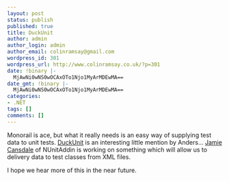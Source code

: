 ```yaml
---
layout: post
status: publish
published: true
title: DuckUnit
author: admin
author_login: admin
author_email: colinramsay@gmail.com
wordpress_id: 301
wordpress_url: http://www.colinramsay.co.uk/?p=301
date: !binary |-
  MjAwNi0wNS0wOCAxOTo1Njo1MyArMDEwMA==
date_gmt: !binary |-
  MjAwNi0wNS0wOCAxOTo1Njo1MyArMDEwMA==
categories:
- .NET
tags: []
comments: []
---
```

<p>Monorail is ace, but what it really needs is an easy way of supplying test data to unit tests. <a href="http://www.dotnetjunkies.com/WebLog/anoras/archive/2005/12/07/134195.aspx">DuckUnit</a> is an interesting little mention by Anders... <a href="http://weblogs.asp.net/nunitaddin/">Jamie Cansdale</a> of NUnitAddin is working on something which will allow us to delivery data to test classes from XML files. </p>
<p>I hope we hear more of this in the near future.</p>
